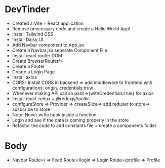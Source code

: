 # DevTinder

- Created a Vite + React application
- Remove unecessary code and create a Hello World App!
- Install Tailwind CSS
- Install Daisy UI
- Add Navbar component to App.jsx
- Create a Navbar.jsx seperate Component File
- Install react router DOM
- Create BrowserRouter/>
- Create a Footer
- Create a Login Page
- Install axios
- CORS- Install CORS in backend => add middleware to frontend with configurations: origin, credentials:truw
- Whenever making API call so pass=>{withCredentials:true} for axios
- Install react-redux + @reduxjs/toolkit
- configureStore => Provider => createSlice=> add reduxer to store=> susbcribe to store
- Note: Never write hook inside a function
- Login and see if the data is coming properly in the store
- Refactor the code to add constants file + create a components folder

# Body
- Navbar
    Route=/ => Feed
    Route=/login => Login
    Route=/profile => Profile
